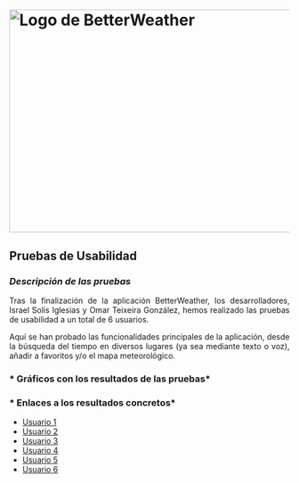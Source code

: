 # <img src="https://user-images.githubusercontent.com/91057639/211689730-a31760df-76da-4ee6-bc6b-8aa34fb7bf3c.png" alt="Logo de BetterWeather" width="800" height="400">

## Pruebas de Usabilidad

### *Descripción de las pruebas*
<p align="justify">
Tras la finalización de la aplicación BetterWeather, los desarrolladores, Israel Solís Iglesias y Omar Teixeira González, hemos realizado las pruebas de usabilidad a un total de 6 usuarios.
</p>
<p align="justify">
Aquí se han probado las funcionalidades principales de la aplicación, desde la búsqueda del tiempo en diversos lugares (ya sea mediante texto o voz), añadir a favoritos y/o el mapa meteorológico.
</p>

### * Gráficos con los resultados de las pruebas*

### * Enlaces a los resultados concretos*
<ul>
  <li><a href="https://github.com/Omitg24/BetterWeather/files/Pruebas_Usabilidad/Usuario 1/README.md">Usuario 1</a></li>
  <li><a href="https://github.com/Omitg24/BetterWeather/files/Pruebas_Usabilidad/Usuario 2/README.md">Usuario 2</a></li>
  <li><a href="https://github.com/Omitg24/BetterWeather/files/Pruebas_Usabilidad/Usuario 3/README.md">Usuario 3</a></li>
  <li><a href="https://github.com/Omitg24/BetterWeather/files/Pruebas_Usabilidad/Usuario 4/README.md">Usuario 4</a></li>
  <li><a href="https://github.com/Omitg24/BetterWeather/files/Pruebas_Usabilidad/Usuario 5/README.md">Usuario 5</a></li>
  <li><a href="https://github.com/Omitg24/BetterWeather/files/Pruebas_Usabilidad/Usuario 6/README.md">Usuario 6</a></li>
</ul>
